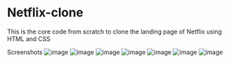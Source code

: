 # Netflix-clone
This is the core code from scratch to clone the landing page of Netflix using HTML and CSS 

Screenshots
![image](https://user-images.githubusercontent.com/87574177/220595881-138e4daf-4ecd-4fff-9be4-ac6cabe00bb5.png)
![image](https://user-images.githubusercontent.com/87574177/220596131-1e29255a-bc68-4b52-92eb-9c0701b6464f.png)
![image](https://user-images.githubusercontent.com/87574177/220596283-fe4cab17-0696-412c-8951-4c6c537fb357.png)
![image](https://user-images.githubusercontent.com/87574177/220596594-fbbf1db4-95b8-4a98-bd6b-2f46ceb30403.png)
![image](https://user-images.githubusercontent.com/87574177/220596757-c7d6d557-7df4-4e99-a8b4-1d4308b5d1fe.png)
![image](https://user-images.githubusercontent.com/87574177/220597004-fd61edc2-5876-4c62-bbee-5cfa86374752.png)
![image](https://user-images.githubusercontent.com/87574177/220597196-c4177ebf-e90d-468d-92e6-06241e1d87c5.png)
